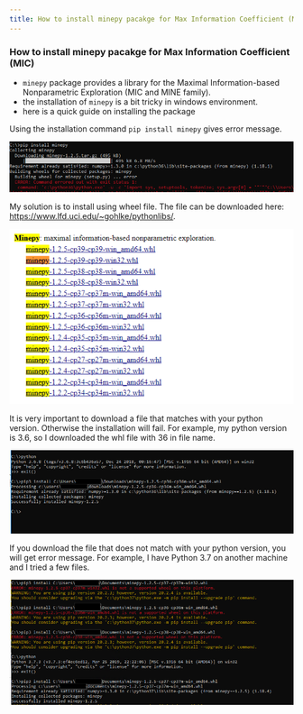 ```yaml
---
title: How to install minepy pacakge for Max Information Coefficient (MIC)
---
```



### How to install minepy pacakge for Max Information Coefficient (MIC)



- `minepy` package provides a library for the Maximal Information-based Nonparametric Exploration (MIC and MINE family).  
- the installation of `minepy` is a bit tricky in windows environment. 
- here is a quick guide on installing the package

Using the installation command `pip install minepy` gives error message.


![title](img/error.png)

My solution is to install using wheel file. The file can be downloaded here: https://www.lfd.uci.edu/~gohlke/pythonlibs/. 

![title](img/wheel.png)


It is very important to download a file that matches with your python version. Otherwise the installation will fail.
For example, my python version is 3.6, so I downloaded the whl file with 36 in file name. 


![title](img/install.png)


If you download the file that does not match with your python version, you will get error message. For example, I have Python 3.7 on another machine and I tried a few files.


![title](img/install_error.png)

